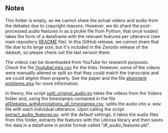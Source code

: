 ## Notes

This folder is empty, as we cannot share the actual videos and audio from the debates due to copyright reasons. However, we do share the post-processed audio features in as a pickle file from Python, that once loaded takes the form of a dataframe with the relevant features per utterance (see main repository [README](https://github.com/rafamestre/Multimodal-USElecDeb60To16/blob/main/README.md) file). In this GitHub release, we cannot share that file due to its large size, but it's included in the Zenodo release of the dataset, so please check out the last version there.

The videos can be downloaded from YouTube for research purposes. Check the file [YoutubeLinks.csv](https://github.com/rafamestre/Multimodal-USElecDeb60To16/blob/main/videos/YoutubeLinks.csv) for the links. However, some of the videos were manually altered or split so that they could match the transcripts and we could alignm them properly. See the paper and the file [alignment problems.xlsx](https://github.com/rafamestre/Multimodal-USElecDeb60To16/blob/main/alignment/alignment%20problems.xlsx) for more information.

In theory, the script [split_original_audio.py](https://github.com/rafamestre/Multimodal-USElecDeb60To16/blob/main/codes/split_original_audio.py) takes the videos from the Videos folder and, using the timestamps contained in the file [allDebates_withAnnotations_all_timestamps.csv](https://github.com/rafamestre/Multimodal-USElecDeb60To16/blob/main/Multimodal%20ElecDeb60To16/allDebates_withAnnotations_all_timestamps.csv), splits the audio into a *.wav* file with each individual utterance. Upon calling the script [extract_audio_features.py](https://github.com/rafamestre/Multimodal-USElecDeb60To16/blob/main/codes/extract_audio_features.py), with the default settings, it takes the audio files from this folder, extracts the features with the Librosa library and then saves the data in a dataframe in pickle format called "df_audio_features.pkl".
